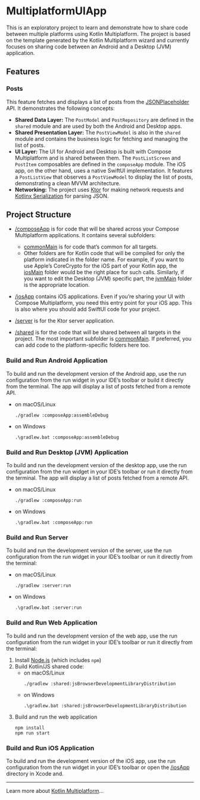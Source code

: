 # MultiplatformUIApp

This is an exploratory project to learn and demonstrate how to share code between multiple platforms using Kotlin Multiplatform. The project is based on the template generated by the Kotlin Multiplatform wizard and currently focuses on sharing code between an Android and a Desktop (JVM) application.

## Features

### Posts

This feature fetches and displays a list of posts from the [JSONPlaceholder](https://jsonplaceholder.typicode.com/) API. It demonstrates the following concepts:

*   **Shared Data Layer:** The `PostModel` and `PostRepository` are defined in the `shared` module and are used by both the Android and Desktop apps.
*   **Shared Presentation Layer:** The `PostViewModel` is also in the `shared` module and contains the business logic for fetching and managing the list of posts.
*   **UI Layer:** The UI for Android and Desktop is built with Compose Multiplatform and is shared between them. The `PostListScreen` and `PostItem` composables are defined in the `composeApp` module. The iOS app, on the other hand, uses a native SwiftUI implementation. It features a `PostListView` that observes a `PostViewModel` to display the list of posts, demonstrating a clean MVVM architecture.
*   **Networking:** The project uses [Ktor](https://ktor.io/) for making network requests and [Kotlinx Serialization](https://github.com/Kotlin/kotlinx.serialization) for parsing JSON.

## Project Structure

* [/composeApp](./composeApp/src) is for code that will be shared across your Compose Multiplatform applications.
  It contains several subfolders:
  - [commonMain](./composeApp/src/commonMain/kotlin) is for code that’s common for all targets.
  - Other folders are for Kotlin code that will be compiled for only the platform indicated in the folder name.
    For example, if you want to use Apple’s CoreCrypto for the iOS part of your Kotlin app,
    the [iosMain](./composeApp/src/iosMain/kotlin) folder would be the right place for such calls.
    Similarly, if you want to edit the Desktop (JVM) specific part, the [jvmMain](./composeApp/src/jvmMain/kotlin)
    folder is the appropriate location.

* [/iosApp](./iosApp/iosApp) contains iOS applications. Even if you’re sharing your UI with Compose Multiplatform,
  you need this entry point for your iOS app. This is also where you should add SwiftUI code for your project.

* [/server](./server/src/main/kotlin) is for the Ktor server application.

* [/shared](./shared/src) is for the code that will be shared between all targets in the project.
  The most important subfolder is [commonMain](./shared/src/commonMain/kotlin). If preferred, you
  can add code to the platform-specific folders here too.

### Build and Run Android Application

To build and run the development version of the Android app, use the run configuration from the run widget
in your IDE’s toolbar or build it directly from the terminal. The app will display a list of posts fetched from a remote API.

- on macOS/Linux
  ```shell
  ./gradlew :composeApp:assembleDebug
  ```
- on Windows
  ```shell
  .\gradlew.bat :composeApp:assembleDebug
  ```

### Build and Run Desktop (JVM) Application

To build and run the development version of the desktop app, use the run configuration from the run widget
in your IDE’s toolbar or run it directly from the terminal. The app will display a list of posts fetched from a remote API.

- on macOS/Linux
  ```shell
  ./gradlew :composeApp:run
  ```
- on Windows
  ```shell
  .\gradlew.bat :composeApp:run
  ```

### Build and Run Server

To build and run the development version of the server, use the run configuration from the run widget
in your IDE’s toolbar or run it directly from the terminal:
- on macOS/Linux
  ```shell
  ./gradlew :server:run
  ```
- on Windows
  ```shell
  .\gradlew.bat :server:run
  ```

### Build and Run Web Application

To build and run the development version of the web app, use the run configuration from the run widget
in your IDE’s toolbar or run it directly from the terminal:
1. Install [Node.js](https://nodejs.org/en/download) (which includes `npm`)
2. Build Kotlin/JS shared code:
   - on macOS/Linux
     ```shell
     ./gradlew :shared:jsBrowserDevelopmentLibraryDistribution
     ```
   - on Windows
     ```shell
     .\gradlew.bat :shared:jsBrowserDevelopmentLibraryDistribution
     ```
3. Build and run the web application
   ```shell
   npm install
   npm run start
   ```

### Build and Run iOS Application

To build and run the development version of the iOS app, use the run configuration from the run widget
in your IDE’s toolbar or open the [/iosApp](./iosApp) directory in Xcode and.

---

Learn more about [Kotlin Multiplatform](https://www.jetbrains.com/help/kotlin-multiplatform-dev/get-started.html)…